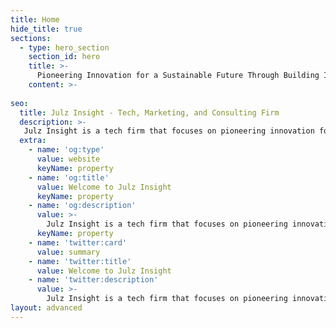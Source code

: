 ```yaml
---
title: Home
hide_title: true
sections:
  - type: hero_section
    section_id: hero
    title: >-
      Pioneering Innovation for a Sustainable Future Through Building Impactful Products, Brands, and Solutions.
    content: >- 
    
seo:
  title: Julz Insight - Tech, Marketing, and Consulting Firm
  description: >-
   Julz Insight is a tech firm that focuses on pioneering innovation for a sustainable future through building impactful products, brands, and solutions.
  extra:
    - name: 'og:type'
      value: website
      keyName: property
    - name: 'og:title'
      value: Welcome to Julz Insight
      keyName: property
    - name: 'og:description'
      value: >-
        Julz Insight is a tech firm that focuses on pioneering innovation for a sustainable future through building impactful products, brands, and solutions.
      keyName: property
    - name: 'twitter:card'
      value: summary
    - name: 'twitter:title'
      value: Welcome to Julz Insight
    - name: 'twitter:description'
      value: >-
        Julz Insight is a tech firm that focuses on pioneering innovation for a sustainable future through building impactful products, brands, and solutions.
layout: advanced
---
```


